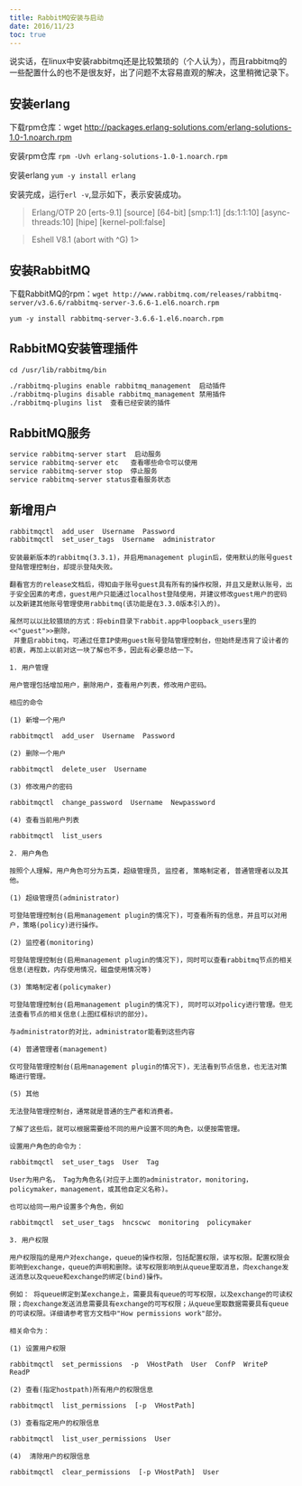 ```yaml
---
title: RabbitMQ安装与启动
date: 2016/11/23
toc: true
---
```


说实话，在linux中安装rabbitmq还是比较繁琐的（个人认为），而且rabbitmq的一些配置什么的也不是很友好，出了问题不太容易直观的解决，这里稍微记录下。

<!--more-->
## 安装erlang

下载rpm仓库：wget http://packages.erlang-solutions.com/erlang-solutions-1.0-1.noarch.rpm

安装rpm仓库
`rpm -Uvh erlang-solutions-1.0-1.noarch.rpm`

安装erlang
`yum -y install erlang`

安装完成，运行`erl -v`,显示如下，表示安装成功。

> Erlang/OTP 20 [erts-9.1] [source] [64-bit] [smp:1:1] [ds:1:1:10] [async-threads:10] [hipe] [kernel-poll:false]

>  Eshell V8.1  (abort with ^G)
>  1>

## 安装RabbitMQ

下载RabbitMQ的rpm：`wget http://www.rabbitmq.com/releases/rabbitmq-server/v3.6.6/rabbitmq-server-3.6.6-1.el6.noarch.rpm`

`yum -y install rabbitmq-server-3.6.6-1.el6.noarch.rpm`

## RabbitMQ安装管理插件

`cd /usr/lib/rabbitmq/bin`

```sh
./rabbitmq-plugins enable rabbitmq_management  启动插件
./rabbitmq-plugins disable rabbitmq_management 禁用插件
./rabbitmq-plugins list  查看已经安装的插件
```

## RabbitMQ服务

```sh
service rabbitmq-server start  启动服务
service rabbitmq-server etc   查看哪些命令可以使用
service rabbitmq-server stop  停止服务
service rabbitmq-server status查看服务状态
```

## 新增用户

```sh
rabbitmqctl  add_user  Username  Password
rabbitmqctl  set_user_tags  Username  administrator
```

```
安装最新版本的rabbitmq(3.3.1)，并启用management plugin后，使用默认的账号guest登陆管理控制台，却提示登陆失败。

翻看官方的release文档后，得知由于账号guest具有所有的操作权限，并且又是默认账号，出于安全因素的考虑，guest用户只能通过localhost登陆使用，并建议修改guest用户的密码以及新建其他账号管理使用rabbitmq(该功能是在3.3.0版本引入的)。

虽然可以以比较猥琐的方式：将ebin目录下rabbit.app中loopback_users里的<<"guest">>删除，
 并重启rabbitmq，可通过任意IP使用guest账号登陆管理控制台，但始终是违背了设计者的初衷，再加上以前对这一块了解也不多，因此有必要总结一下。

1. 用户管理

用户管理包括增加用户，删除用户，查看用户列表，修改用户密码。

相应的命令

(1) 新增一个用户

rabbitmqctl  add_user  Username  Password

(2) 删除一个用户

rabbitmqctl  delete_user  Username

(3) 修改用户的密码

rabbitmqctl  change_password  Username  Newpassword

(4) 查看当前用户列表

rabbitmqctl  list_users

2. 用户角色

按照个人理解，用户角色可分为五类，超级管理员, 监控者, 策略制定者, 普通管理者以及其他。

(1) 超级管理员(administrator)

可登陆管理控制台(启用management plugin的情况下)，可查看所有的信息，并且可以对用户，策略(policy)进行操作。

(2) 监控者(monitoring)

可登陆管理控制台(启用management plugin的情况下)，同时可以查看rabbitmq节点的相关信息(进程数，内存使用情况，磁盘使用情况等)

(3) 策略制定者(policymaker)

可登陆管理控制台(启用management plugin的情况下), 同时可以对policy进行管理。但无法查看节点的相关信息(上图红框标识的部分)。

与administrator的对比，administrator能看到这些内容

(4) 普通管理者(management)

仅可登陆管理控制台(启用management plugin的情况下)，无法看到节点信息，也无法对策略进行管理。

(5) 其他

无法登陆管理控制台，通常就是普通的生产者和消费者。

了解了这些后，就可以根据需要给不同的用户设置不同的角色，以便按需管理。

设置用户角色的命令为：

rabbitmqctl  set_user_tags  User  Tag

User为用户名， Tag为角色名(对应于上面的administrator，monitoring，policymaker，management，或其他自定义名称)。

也可以给同一用户设置多个角色，例如

rabbitmqctl  set_user_tags  hncscwc  monitoring  policymaker

3. 用户权限

用户权限指的是用户对exchange，queue的操作权限，包括配置权限，读写权限。配置权限会影响到exchange，queue的声明和删除。读写权限影响到从queue里取消息，向exchange发送消息以及queue和exchange的绑定(bind)操作。

例如： 将queue绑定到某exchange上，需要具有queue的可写权限，以及exchange的可读权限；向exchange发送消息需要具有exchange的可写权限；从queue里取数据需要具有queue的可读权限。详细请参考官方文档中"How permissions work"部分。

相关命令为：

(1) 设置用户权限

rabbitmqctl  set_permissions  -p  VHostPath  User  ConfP  WriteP  ReadP

(2) 查看(指定hostpath)所有用户的权限信息

rabbitmqctl  list_permissions  [-p  VHostPath]

(3) 查看指定用户的权限信息

rabbitmqctl  list_user_permissions  User

(4)  清除用户的权限信息

rabbitmqctl  clear_permissions  [-p VHostPath]  User
```

